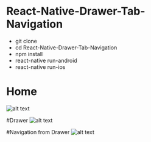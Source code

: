 # React-Native-Drawer-Tab-Navigation

* git clone
* cd React-Native-Drawer-Tab-Navigation
* npm install
* react-native run-android
* react-native run-ios

# Home
![alt text](https://user-images.githubusercontent.com/627361/28669617-fd75bcac-72e5-11e7-8271-707bd2b7795f.png)

#Drawer
![alt text](https://user-images.githubusercontent.com/627361/28669616-fd757df0-72e5-11e7-9914-90b6ee5e5cd9.png)

#Navigation from Drawer
![alt text](https://user-images.githubusercontent.com/627361/28669618-fd7ff4e2-72e5-11e7-8f07-5e1fbc65cb71.png)
